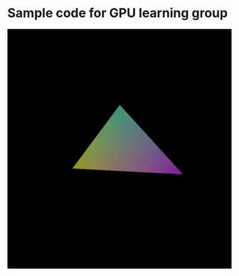 # Sample code for GPU learning group


![gif](https://github.com/zaycev/gpu-learning-au19/raw/master/media/gif.gif "")
